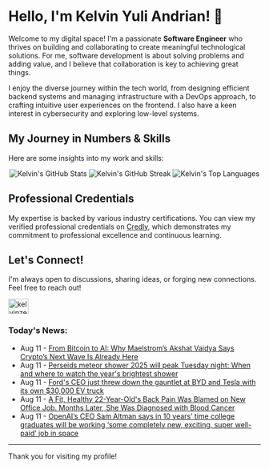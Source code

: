 # Hello, I'm Kelvin Yuli Andrian! 👋

Welcome to my digital space! I'm a passionate **Software Engineer** who thrives on building and collaborating to create meaningful technological solutions. For me, software development is about solving problems and adding value, and I believe that collaboration is key to achieving great things.

I enjoy the diverse journey within the tech world, from designing efficient backend systems and managing infrastructure with a DevOps approach, to crafting intuitive user experiences on the frontend. I also have a keen interest in cybersecurity and exploring low-level systems.

## My Journey in Numbers & Skills

Here are some insights into my work and skills:

<p align="center">
  <img src="https://github-readme-stats.vercel.app/api?username=kelvinzer0&show_icons=true&theme=radical" alt="Kelvin's GitHub Stats" />
  <img src="https://github-readme-streak-stats.herokuapp.com/?user=kelvinzer0&theme=radical" alt="Kelvin's GitHub Streak" />
  <img src="https://github-readme-stats.vercel.app/api/top-langs/?username=kelvinzer0&layout=compact&theme=radical" alt="Kelvin's Top Languages" />
</p>

## Professional Credentials

My expertise is backed by various industry certifications. You can view my verified professional credentials on [Credly](https://www.credly.com/users/kelvin-yuli-andrian/badges), which demonstrates my commitment to professional excellence and continuous learning.

## Let's Connect!

I'm always open to discussions, sharing ideas, or forging new connections. Feel free to reach out!

<p align="left">
    <a href="https://linkedin.com/in/kelvinzero" target="blank"><img align="center" src="https://cdn.jsdelivr.net/npm/simple-icons@3.0.1/icons/linkedin.svg" alt="kelvinzero" height="30" width="40" /></a>
</p>

### Today's News:

<!-- feed start -->
- Aug 11 - [From Bitcoin to AI: Why Maelstrom’s Akshat Vaidya Says Crypto’s Next Wave Is Already Here](https://finance.yahoo.com/news/bitcoin-ai-why-maelstrom-akshat-180412165.html)
- Aug 11 - [Perseids meteor shower 2025 will peak Tuesday night: When and where to watch the year's brightest shower](https://www.yahoo.com/news/science/article/perseids-meteor-shower-2025-will-peak-tuesday-night-when-and-where-to-watch-the-years-brightest-shower-170732470.html)
- Aug 11 - [Ford's CEO just threw down the gauntlet at BYD and Tesla with its own $30,000 EV truck](https://finance.yahoo.com/news/fords-ceo-just-threw-down-162556685.html)
- Aug 11 - [A Fit, Healthy 22-Year-Old's Back Pain Was Blamed on New Office Job. Months Later, She Was Diagnosed with Blood Cancer](https://www.yahoo.com/news/articles/fit-healthy-22-olds-back-154833555.html)
- Aug 11 - [OpenAI’s CEO Sam Altman says in 10 years’ time college graduates will be working ‘some completely new, exciting, super well-paid’ job in space](https://tech.yahoo.com/ai/articles/openai-ceo-sam-altman-says-151944949.html)
<!-- feed end -->

---

Thank you for visiting my profile!